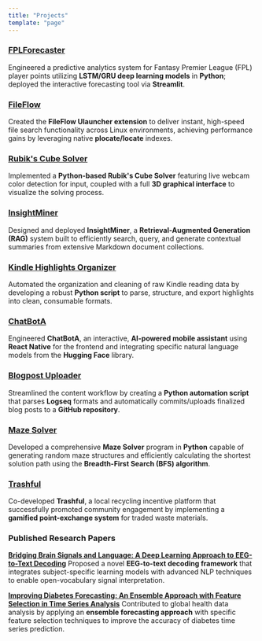 ```yaml
---
title: "Projects"
template: "page"
---
```


### [FPLForecaster](https://github.com/nourabosen/FPLForecaster)
Engineered a predictive analytics system for Fantasy Premier League (FPL) player points utilizing **LSTM/GRU deep learning models** in **Python**; deployed the interactive forecasting tool via **Streamlit**.

### [FileFlow](https://github.com/nourabosen/FileFlow)
Created the **FileFlow Ulauncher extension** to deliver instant, high-speed file search functionality across Linux environments, achieving performance gains by leveraging native **plocate/locate** indexes.

### [Rubik's Cube Solver](https://github.com/nourabosen/rubiks-cube-solver)
Implemented a **Python-based Rubik's Cube Solver** featuring live webcam color detection for input, coupled with a full **3D graphical interface** to visualize the solving process.

### [InsightMiner](https://github.com/nourabosen/InsightMiner)
Designed and deployed **InsightMiner**, a **Retrieval-Augmented Generation (RAG)** system built to efficiently search, query, and generate contextual summaries from extensive Markdown document collections.

### [Kindle Highlights Organizer](https://github.com/nourabosen/KindleHighlightsOrganizer)
Automated the organization and cleaning of raw Kindle reading data by developing a robust **Python script** to parse, structure, and export highlights into clean, consumable formats.

### [ChatBotA](https://github.com/nourabosen/ChatBotA)
Engineered **ChatBotA**, an interactive, **AI-powered mobile assistant** using **React Native** for the frontend and integrating specific natural language models from the **Hugging Face** library.

### [Blogpost Uploader](https://github.com/nourabosen/LogseqBlogpostUploader/)
Streamlined the content workflow by creating a **Python automation script** that parses **Logseq** formats and automatically commits/uploads finalized blog posts to a **GitHub repository**.

### [Maze Solver](https://github.com/nourabosen/MazeSolver)
Developed a comprehensive **Maze Solver** program in **Python** capable of generating random maze structures and efficiently calculating the shortest solution path using the **Breadth-First Search (BFS) algorithm**.

### [Trashful](https://trashful.wixsite.com/application)
Co-developed **Trashful**, a local recycling incentive platform that successfully promoted community engagement by implementing a **gamified point-exchange system** for traded waste materials.

### Published Research Papers
**[Bridging Brain Signals and Language: A Deep Learning Approach to EEG-to-Text Decoding](https://arxiv.org/abs/2502.17465)**
Proposed a novel **EEG-to-text decoding framework** that integrates subject-specific learning models with advanced NLP techniques to enable open-vocabulary signal interpretation.

**[Improving Diabetes Forecasting: An Ensemble Approach with Feature Selection in Time Series Analysis](https://ieeexplore.ieee.org/abstract/document/10479629)**
Contributed to global health data analysis by applying an **ensemble forecasting approach** with specific feature selection techniques to improve the accuracy of diabetes time series prediction.
